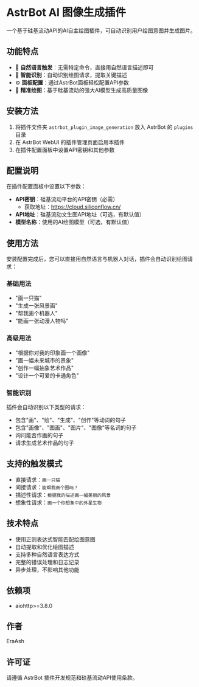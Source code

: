 # AstrBot AI 图像生成插件

一个基于硅基流动API的AI自主绘图插件，可自动识别用户绘图意图并生成图片。

## 功能特点

- 🎨 **自然语言触发**：无需特定命令，直接用自然语言描述即可
- 🤖 **智能识别**：自动识别绘图请求，提取关键描述
- ⚙️ **面板配置**：通过AstrBot面板轻松配置API参数
- 🎯 **精准绘图**：基于硅基流动的强大AI模型生成高质量图像

## 安装方法

1. 将插件文件夹 `astrbot_plugin_image_generation` 放入 AstrBot 的 `plugins` 目录
2. 在 AstrBot WebUI 的插件管理页面启用本插件
3. 在插件配置面板中设置API密钥和其他参数

## 配置说明

在插件配置面板中设置以下参数：

- **API密钥**：硅基流动平台的API密钥（必需）
  - 获取地址：https://cloud.siliconflow.cn/
- **API地址**：硅基流动文生图API地址（可选，有默认值）
- **模型名称**：使用的AI绘图模型（可选，有默认值）

## 使用方法

安装配置完成后，您可以直接用自然语言与机器人对话，插件会自动识别绘图请求：

### 基础用法
- "画一只猫"
- "生成一张风景画"
- "帮我画个机器人"
- "能画一张动漫人物吗"

### 高级用法
- "根据你对我的印象画一个画像"
- "画一幅未来城市的景象"
- "创作一幅抽象艺术作品"
- "设计一个可爱的卡通角色"

### 智能识别
插件会自动识别以下类型的请求：
- 包含"画"、"绘"、"生成"、"创作"等动词的句子
- 包含"画像"、"图画"、"图片"、"图像"等名词的句子
- 询问能否作画的句子
- 请求生成艺术作品的句子

## 支持的触发模式

- 直接请求：`画一只猫`
- 间接请求：`能帮我画个图吗？`
- 描述性请求：`根据我的描述画一幅美丽的风景`
- 想象性请求：`画一个你想象中的外星生物`

## 技术特点

- 使用正则表达式智能匹配绘图意图
- 自动提取和优化绘图描述
- 支持多种自然语言表达方式
- 完整的错误处理和日志记录
- 异步处理，不影响其他功能

## 依赖项

- aiohttp>=3.8.0

## 作者

EraAsh

## 许可证

请遵循 AstrBot 插件开发规范和硅基流动API使用条款。